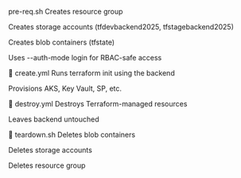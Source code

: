 
pre-req.sh
Creates resource group

Creates storage accounts (tfdevbackend2025, tfstagebackend2025)

Creates blob containers (tfstate)

Uses --auth-mode login for RBAC-safe access

🔹 create.yml
Runs terraform init using the backend

Provisions AKS, Key Vault, SP, etc.

🔹 destroy.yml
Destroys Terraform-managed resources

Leaves backend untouched

🔹 teardown.sh
Deletes blob containers

Deletes storage accounts

Deletes resource group
